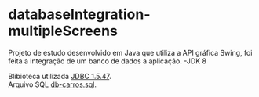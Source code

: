 # databaseIntegration-multipleScreens
Projeto de estudo desenvolvido em Java que utiliza a API gráfica Swing, foi feita a integração de um banco de dados a aplicação.
-JDK 8
<p>
  Blibioteca utilizada
  <a href="https://downloads.mysql.com/archives/c-j/">JDBC 1.5.47</a>.
  <br>
  Arquivo SQL
  <a href="https://drive.google.com/file/d/1ghBdkXOvNDFmh1nQTtSn6vhtm_sN7TLZ/view?usp=sharing">db-carros.sql</a>.
</p>
